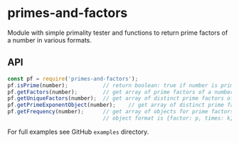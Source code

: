# primes-and-factors
Module with simple primality tester and functions to return prime factors of a number in various formats.

## API
``` js
const pf = require('primes-and-factors');
pf.isPrime(number);           // return boolean: true if number is prime (e.g. 5), false otherwise (e.g. 18)
pf.getFactors(number);        // get array of prime factors of a number (e.g. [2, 3, 3] for 18)
pf.getUniqueFactors(number);  // get array of distinct prime factors of a number (e.g. [2, 3] for 18)
pf.getPrimeExponentObject(number);    // get array of distinct prime factors of a number (e.g. {2:1, 3:2} for 18)
pf.getFrequency(number);      // get array of objects for prime factors of a number,
                              // object format is {factor: p, times: k} for p^k
```

For full examples see GitHub `examples` directory.
